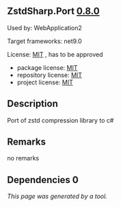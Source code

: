 ZstdSharp.Port [0.8.0](https://www.nuget.org/packages/ZstdSharp.Port/0.8.0)
--------------------

Used by: WebApplication2

Target frameworks: net9.0

License: [MIT](../../../../licenses/mit) , has to be approved

- package license: [MIT](https://licenses.nuget.org/MIT) 
- repository license: [MIT](https://github.com/oleg-st/ZstdSharp.git) 
- project license: [MIT](https://github.com/oleg-st/ZstdSharp) 

Description
-----------
Port of zstd compression library to c#

Remarks
-----------
no remarks


Dependencies 0
-----------


*This page was generated by a tool.*